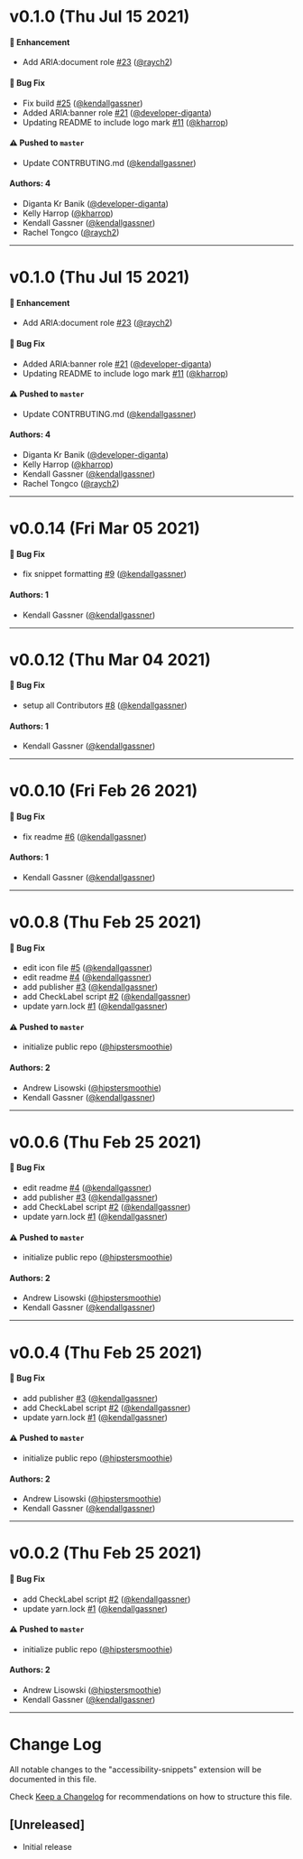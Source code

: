 # v0.1.0 (Thu Jul 15 2021)

#### 🚀 Enhancement

- Add ARIA:document role [#23](https://github.com/intuit/accessibility-snippets/pull/23) ([@raych2](https://github.com/raych2))

#### 🐛 Bug Fix

- Fix build [#25](https://github.com/intuit/accessibility-snippets/pull/25) ([@kendallgassner](https://github.com/kendallgassner))
- Added ARIA:banner role [#21](https://github.com/intuit/accessibility-snippets/pull/21) ([@developer-diganta](https://github.com/developer-diganta))
- Updating README to include logo mark [#11](https://github.com/intuit/accessibility-snippets/pull/11) ([@kharrop](https://github.com/kharrop))

#### ⚠️ Pushed to `master`

- Update CONTRBUTING.md ([@kendallgassner](https://github.com/kendallgassner))

#### Authors: 4

- Diganta Kr Banik ([@developer-diganta](https://github.com/developer-diganta))
- Kelly Harrop ([@kharrop](https://github.com/kharrop))
- Kendall Gassner ([@kendallgassner](https://github.com/kendallgassner))
- Rachel Tongco ([@raych2](https://github.com/raych2))

---

# v0.1.0 (Thu Jul 15 2021)

#### 🚀 Enhancement

- Add ARIA:document role [#23](https://github.com/intuit/accessibility-snippets/pull/23) ([@raych2](https://github.com/raych2))

#### 🐛 Bug Fix

- Added ARIA:banner role [#21](https://github.com/intuit/accessibility-snippets/pull/21) ([@developer-diganta](https://github.com/developer-diganta))
- Updating README to include logo mark [#11](https://github.com/intuit/accessibility-snippets/pull/11) ([@kharrop](https://github.com/kharrop))

#### ⚠️ Pushed to `master`

- Update CONTRBUTING.md ([@kendallgassner](https://github.com/kendallgassner))

#### Authors: 4

- Diganta Kr Banik ([@developer-diganta](https://github.com/developer-diganta))
- Kelly Harrop ([@kharrop](https://github.com/kharrop))
- Kendall Gassner ([@kendallgassner](https://github.com/kendallgassner))
- Rachel Tongco ([@raych2](https://github.com/raych2))

---

# v0.0.14 (Fri Mar 05 2021)

#### 🐛 Bug Fix

- fix snippet formatting [#9](https://github.com/intuit/accessibility-snippets/pull/9) ([@kendallgassner](https://github.com/kendallgassner))

#### Authors: 1

- Kendall Gassner ([@kendallgassner](https://github.com/kendallgassner))

---

# v0.0.12 (Thu Mar 04 2021)

#### 🐛 Bug Fix

- setup all Contributors [#8](https://github.com/intuit/accessibility-snippets/pull/8) ([@kendallgassner](https://github.com/kendallgassner))

#### Authors: 1

- Kendall Gassner ([@kendallgassner](https://github.com/kendallgassner))

---

# v0.0.10 (Fri Feb 26 2021)

#### 🐛 Bug Fix

- fix readme [#6](https://github.com/intuit/accessibility-snippets/pull/6) ([@kendallgassner](https://github.com/kendallgassner))

#### Authors: 1

- Kendall Gassner ([@kendallgassner](https://github.com/kendallgassner))

---

# v0.0.8 (Thu Feb 25 2021)

#### 🐛 Bug Fix

- edit icon file [#5](https://github.com/intuit/accessibility-snippets/pull/5) ([@kendallgassner](https://github.com/kendallgassner))
- edit readme [#4](https://github.com/intuit/accessibility-snippets/pull/4) ([@kendallgassner](https://github.com/kendallgassner))
- add publisher [#3](https://github.com/intuit/accessibility-snippets/pull/3) ([@kendallgassner](https://github.com/kendallgassner))
- add CheckLabel script [#2](https://github.com/intuit/accessibility-snippets/pull/2) ([@kendallgassner](https://github.com/kendallgassner))
- update yarn.lock [#1](https://github.com/intuit/accessibility-snippets/pull/1) ([@kendallgassner](https://github.com/kendallgassner))

#### ⚠️ Pushed to `master`

- initialize public repo ([@hipstersmoothie](https://github.com/hipstersmoothie))

#### Authors: 2

- Andrew Lisowski ([@hipstersmoothie](https://github.com/hipstersmoothie))
- Kendall Gassner ([@kendallgassner](https://github.com/kendallgassner))

---

# v0.0.6 (Thu Feb 25 2021)

#### 🐛 Bug Fix

- edit readme [#4](https://github.com/intuit/accessibility-snippets/pull/4) ([@kendallgassner](https://github.com/kendallgassner))
- add publisher [#3](https://github.com/intuit/accessibility-snippets/pull/3) ([@kendallgassner](https://github.com/kendallgassner))
- add CheckLabel script [#2](https://github.com/intuit/accessibility-snippets/pull/2) ([@kendallgassner](https://github.com/kendallgassner))
- update yarn.lock [#1](https://github.com/intuit/accessibility-snippets/pull/1) ([@kendallgassner](https://github.com/kendallgassner))

#### ⚠️ Pushed to `master`

- initialize public repo ([@hipstersmoothie](https://github.com/hipstersmoothie))

#### Authors: 2

- Andrew Lisowski ([@hipstersmoothie](https://github.com/hipstersmoothie))
- Kendall Gassner ([@kendallgassner](https://github.com/kendallgassner))

---

# v0.0.4 (Thu Feb 25 2021)

#### 🐛 Bug Fix

- add publisher [#3](https://github.com/intuit/accessibility-snippets/pull/3) ([@kendallgassner](https://github.com/kendallgassner))
- add CheckLabel script [#2](https://github.com/intuit/accessibility-snippets/pull/2) ([@kendallgassner](https://github.com/kendallgassner))
- update yarn.lock [#1](https://github.com/intuit/accessibility-snippets/pull/1) ([@kendallgassner](https://github.com/kendallgassner))

#### ⚠️ Pushed to `master`

- initialize public repo ([@hipstersmoothie](https://github.com/hipstersmoothie))

#### Authors: 2

- Andrew Lisowski ([@hipstersmoothie](https://github.com/hipstersmoothie))
- Kendall Gassner ([@kendallgassner](https://github.com/kendallgassner))

---

# v0.0.2 (Thu Feb 25 2021)

#### 🐛 Bug Fix

- add CheckLabel script [#2](https://github.com/intuit/accessibility-snippets/pull/2) ([@kendallgassner](https://github.com/kendallgassner))
- update yarn.lock [#1](https://github.com/intuit/accessibility-snippets/pull/1) ([@kendallgassner](https://github.com/kendallgassner))

#### ⚠️ Pushed to `master`

- initialize public repo ([@hipstersmoothie](https://github.com/hipstersmoothie))

#### Authors: 2

- Andrew Lisowski ([@hipstersmoothie](https://github.com/hipstersmoothie))
- Kendall Gassner ([@kendallgassner](https://github.com/kendallgassner))

---

# Change Log

All notable changes to the "accessibility-snippets" extension will be documented in this file.

Check [Keep a Changelog](http://keepachangelog.com/) for recommendations on how to structure this file.

## [Unreleased]

- Initial release